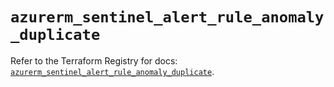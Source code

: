 # `azurerm_sentinel_alert_rule_anomaly_duplicate`

Refer to the Terraform Registry for docs: [`azurerm_sentinel_alert_rule_anomaly_duplicate`](https://registry.terraform.io/providers/hashicorp/azurerm/4.51.0/docs/resources/sentinel_alert_rule_anomaly_duplicate).
